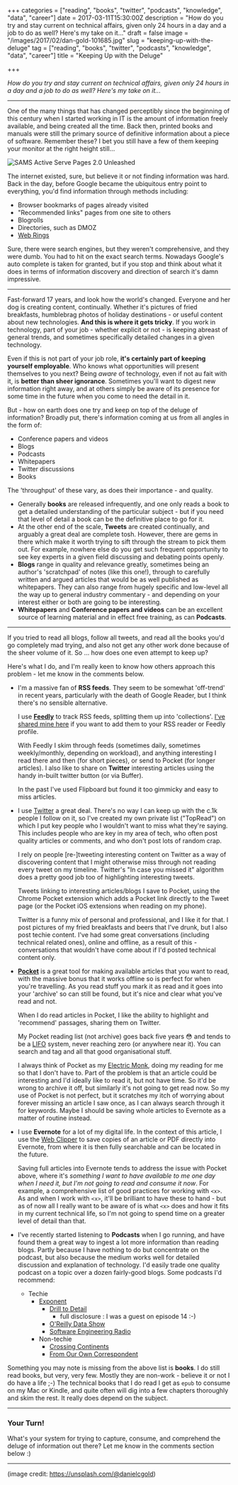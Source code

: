 +++
categories = ["reading", "books", "twitter", "podcasts", "knowledge", "data", "career"]
date = 2017-03-11T15:30:00Z
description = "How do you try and stay current on technical affairs, given only 24 hours in a day and a job to do as well? Here's my take on it..."
draft = false
image = "/images/2017/02/dan-gold-101685.jpg"
slug = "keeping-up-with-the-deluge"
tag = ["reading", "books", "twitter", "podcasts", "knowledge", "data", "career"]
title = "Keeping Up with the Deluge"

+++

_How do you try and stay current on technical affairs, given only 24 hours in a day and a job to do as well? Here's my take on it..._

---

One of the many things that has changed perceptibly since the beginning of this century when I started working in IT is the amount of information freely available, and being created all the time. Back then, printed books and manuals were still the primary source of definitive information about a piece of software. Remember these? I bet you still have a few of them keeping your monitor at the right height still... 

![SAMS Active Serve Pages 2.0 Unleashed](https://images-na.ssl-images-amazon.com/images/I/51PDHEZZ65L.jpg)

The internet existed, sure, but believe it or not finding information was hard. 
Back in the day, before Google became the ubiquitous entry point to everything, you'd find information through methods including: 

* Browser bookmarks of pages already visited
* "Recommended links" pages from one site to others
* Blogrolls
* Directories, such as DMOZ
* [Web Rings](https://en.wikipedia.org/wiki/Webring)

Sure, there were search engines, but they weren't comprehensive, and they were dumb. You had to hit on the exact search terms. Nowadays Google's auto complete is taken for granted, but if you stop and think about what it does in terms of information discovery and direction of search it's damn impressive. 

---

Fast-forward 17 years, and look how the world's changed. Everyone and her dog is creating content, continually. Whether it's pictures of fried breakfasts, humblebrag photos of holiday destinations - or useful content about new technologies. **And this is where it gets tricky**. If you work in technology, part of your job - whether explicit or not - is keeping abreast of general trends, and sometimes specifically detailed changes in a given technology. 

Even if this is not part of your job role, **it's certainly part of keeping yourself employable**. Who knows what opportunities will present themselves to you next? Being _aware_ of technology, even if not au fait with it, is **better than sheer ignorance**. Sometimes you'll want to digest new information right away, and at others simply be aware of its presence for some time in the future when you come to need the detail in it.

But - how on earth does one try and keep on top of the deluge of information? Broadly put, there's information coming at us from all angles in the form of: 

* Conference papers and videos
* Blogs
* Podcasts
* Whitepapers
* Twitter discussions
* Books

The 'throughput' of these vary, as does their importance - and quality. 

* Generally **books** are released infrequently, and one only reads a book to get a detailed understanding of the particular subject - but if you need that level of detail a book can be the definitive place to go for it. 
* At the other end of the scale, **Tweets** are created continually, and arguably a great deal are complete tosh. However, there are gems in there which make it worth trying to sift through the stream to pick them out. For example, nowhere else do you get such frequent opportunity to see key experts in a given field discussing and debating points openly. 
* **Blogs** range in quality and relevance greatly, sometimes being an author's 'scratchpad' of notes (like this one!), through to carefully written and argued articles that would be as well published as whitepapers. They can also range from hugely specific and low-level all the way up to general industry commentary - and depending on your interest either or both are going to be interesting. 
* **Whitepapers** and **Conference papers and videos** can be an excellent source of learning material and in effect free training, as can **Podcasts**.

---


If you tried to read all blogs, follow all tweets, and read all the books you'd go completely mad trying, and also not get any other work done because of the sheer volume of it. So ... how does one even attempt to keep up? 

Here's what I do, and I'm really keen to know how others approach this problem - let me know in the comments below. 

* I'm a massive fan of **RSS feeds**. They seem to be somewhat 'off-trend' in recent years, particularly with the death of Google Reader, but I think there's no sensible alternative. 

    I use **[Feedly](http://feedly.com/)** to track RSS feeds, splitting them up into 'collections'. [I've shared mine here](http://feedly.com/rmoff/) if you want to add them to your RSS reader or Feedly profile. 

    With Feedly I skim through feeds (sometimes daily, sometimes weekly/monthly, depending on workload), and anything interesting I read there and then (for short pieces), or send to Pocket (for longer articles). I also like to share on **Twitter** interesting articles using the handy in-built twitter button (or via Buffer). 

    In the past I've used Flipboard but found it too gimmicky and easy to miss articles. 

* I use [Twitter](https://twitter.com/rmoff/) a great deal. There's no way I can keep up with the c.1k people I follow on it, so I've created my own private list ("TopRead") on which I put key people who I wouldn't want to miss what they're saying. This includes people who are key in my area of tech, who often post quality articles or comments, and who don't post lots of random crap. 

    I rely on people [re-]tweeting interesting content on Twitter as a way of discovering content that I might otherwise miss through not reading every tweet on my timeline. Twitter's "In case you missed it" algorithm does a pretty good job too of highlighting interesting tweets. 

    Tweets linking to interesting articles/blogs I save to Pocket, using the Chrome Pocket extension which adds a Pocket link directly to the Tweet page (or the Pocket iOS extensions when reading on my phone). 

    Twitter is a funny mix of personal and professional, and I like it for that. I post pictures of my fried breakfasts and beers that I've drunk, but I also post techie content. I've had some great conversations (including technical related ones), online and offline, as a result of this - conversations that wouldn't have come about if I'd posted technical content only. 

* **[Pocket](https://getpocket.com)** is a great tool for making available articles that you want to read, with the massive bonus that it works offline so is perfect for when you're travelling. As you read stuff you mark it as read and it goes into your 'archive' so can still be found, but it's nice and clear what you've read and not. 

    When I do read articles in Pocket, I like the ability to highlight and 'recommend' passages, sharing them on Twitter. 

    My Pocket reading list (not archive) goes back five years 😳 and tends to be a [LIFO](https://en.wikipedia.org/wiki/LIFO) system, never reaching zero (or anywhere near it). You can search and tag and all that good organisational stuff. 

    I always think of Pocket as my [Electric Monk](http://theelectricmonk.com/ElectricMonk.html), doing my reading for me so that I don't have to. Part of the problem is that an article could be interesting and I'd ideally like to read it, but not have time. So it'd be wrong to archive it off, but similarly it's not going to get read now. So my use of Pocket is not perfect, but it scratches my itch of worrying about forever missing an article I saw once, as I can always search through it for keywords. Maybe I should be saving whole articles to Evernote as a matter of routine instead. 

* I use **Evernote** for a lot of my digital life. In the context of this article, I use the [Web Clipper](https://evernote.com/webclipper/) to save copies of an article or PDF directly into Evernote, from where it is then fully searchable and can be located in the future. 

  Saving full articles into Evernote tends to address the issue with Pocket above, where it's *something I want to have available to me one day when I need it, but I'm not going to read and consume it *now**. For example, a comprehensive list of good practices for working with `<x>`. As and when I work with `<x>`, it'll be brilliant to have these to hand - but as of now all I really want to be aware of is what `<x>` does and how it fits in my current technical life, so I'm not going to spend time on a greater level of detail than that. 

* I've recently started listening to **Podcasts** when I go running, and have found them a great way to ingest a lot more information than reading blogs. Partly because I have nothing to do but concentrate on the podcast, but also because the medium works well for detailed discussion and explanation of technology. I'd easily trade one quality podcast on a topic over a dozen fairly-good blogs. Some podcasts I'd recommend: 

  * Techie
      * [Exponent](http://exponent.fm/)
        * [Drill to Detail](http://www.drilltodetail.com/)
            * full disclosure : I was a guest on episode 14 :-)
        * [O'Reilly Data Show](https://soundcloud.com/oreilly-radar/sets/the-oreilly-data-show-podcast)
        * [Software Engineering Radio](http://www.se-radio.net/category/episodes/)
    * Non-techie
        * [Crossing Continents](http://www.bbc.co.uk/programmes/b006qt55/episodes/downloads)
        * [From Our Own Correspondent](http://www.bbc.co.uk/programmes/p02nrtpm/episodes/downloads)

Something you may note is missing from the above list is **books**. I do still read books, but very, very few. Mostly they are non-work - believe it or not I do have a life ;-) 
The technical books that I do read I get as `epub` to consume on my Mac or Kindle, and quite often will dig into a few chapters thoroughly and skim the rest. It really does depend on the subject.

--- 

### Your Turn!

What's your system for trying to capture, consume, and comprehend the deluge of information out there? Let me know in the comments section below :)

---
(image credit: https://unsplash.com/@danielcgold)
